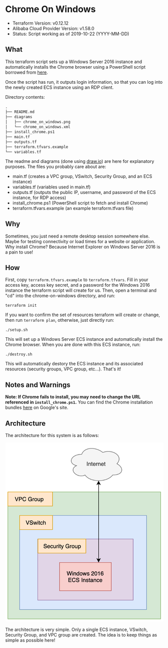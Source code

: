 # Chrome On Windows

- Terraform Version: v0.12.12
- Alibaba Cloud Provider Version: v1.58.0
- Status: Script working as of 2019-10-22 (YYYY-MM-DD)

## What

This terraform script sets up a Windows Server 2016 instance and automatically installs the Chrome browser using a PowerShell script borrowed from [here](https://medium.com/@uqualio/how-to-install-chrome-on-windows-with-powershell-290e7346271). 

Once the script has run, it outputs login information, so that you can log into the newly created ECS instance using an RDP client.

Directory contents:

```
.
├── README.md
├── diagrams
│   ├── chrome_on_windows.png
│   └── chrome_on_windows.xml
├── install_chrome.ps1
├── main.tf
├── outputs.tf
├── terraform.tfvars.example
└── variables.tf
```

The readme and diagrams (done using [draw.io](https://about.draw.io/)) are here for explanatory purposes. The files you probably care about are:

- main.tf (creates a VPC group, VSwitch, Security Group, and an ECS instance)
- variables.tf (variables used in main.tf)
- outputs.tf (outputs the public IP, username, and password of the ECS instance, for RDP access)
- install_chrome.ps1 (PowerShell script to fetch and install Chrome)
- terraform.tfvars.example (an example terraform.tfvars file)

## Why

Sometimes, you just need a remote desktop session somewhere else. Maybe for testing connectivity or load times for a website or application. Why install Chrome? Because Internet Explorer on Windows Server 2016 is a pain to use!

## How

First, copy `terraform.tfvars.example` to `terraform.tfvars`. Fill in your access key, access key secret, and a password for the Windows 2016 instance the terraform script will create for us. Then, open a terminal and "cd" into the chrome-on-windows directory, and run:

```
terraform init
```

If you want to confirm the set of resources terraform will create or change, then run `terraform plan`, otherwise, just directly run:

```
./setup.sh
```

This will set up a Windows Server ECS instance and automatically install the Chrome browser. When you are done with this ECS instance, run:

```
./destroy.sh
```

This will automatically destory the ECS instance and its associated resources (security groups, VPC group, etc...). That's it!


## Notes and Warnings

**Note: If Chrome fails to install, you may need to change the URL referenced in `install_chrome.ps1`.** You can find the Chrome installation bundles [here](https://cloud.google.com/chrome-enterprise/browser/download/#download) on Google's site.

## Architecture

The architecture for this system is as follows:

![Windows Server 2016 on Alibaba Cloud](diagrams/chrome_on_windows.png)

The architecture is very simple. Only a single ECS instance, VSwitch, Security Group, and VPC group are created. The idea is to keep things as simple as possible here!